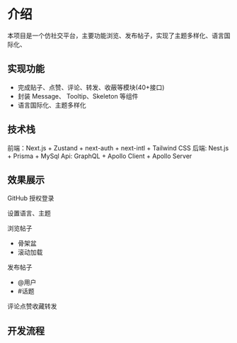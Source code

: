 # 介绍
本项目是一个仿社交平台，主要功能浏览、发布帖子，实现了主题多样化、语言国际化、

## 实现功能

+ 完成贴子、点赞、评论、转发、收蔽等模块(40+接口)
+ 封装 Message、 Tooltip、Skeleton 等组件
+ 语言国际化、主题多样化

## 技术栈

前端：Next.js + Zustand + next-auth + next-intl + Tailwind CSS
后端: Nest.js + Prisma + MySql 
Api: GraphQL + Apollo Client + Apollo Server

## 效果展示

GitHub 授权登录

设置语言、主题

浏览帖子
+ 骨架盆
+ 滚动加载


发布帖子
+ @用户
+ \#话题

评论点赞收藏转发


## 开发流程




